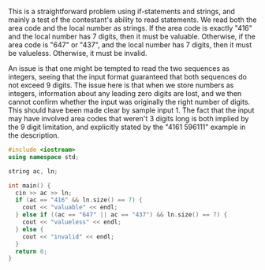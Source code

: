 This is a straightforward problem using if-statements and strings, and mainly a test of the contestant's 
ability to read statements. We read both the area code and the local number as strings. If the area code is exactly "416" and the 
local number has 7 digits, then it must be valuable. Otherwise, if the area code is "647" or "437", and the local number has 7 digits, 
then it must be valueless. Otherwise, it must be invalid.

An issue is that one might be tempted to read the two sequences as integers, seeing that the input format guaranteed that both sequences 
do not exceed 9 digits. The issue here is that when we store numbers as integers, information about any leading zero digits are lost, and 
we then cannot confirm whether the input was originally the right number of digits. This should have been made clear by sample input 1. 
The fact that the input may have involved area codes that weren't 3 digits long is both implied by the 9 digit limitation, and explicitly 
stated by the "4161 596111" example in the description.

```cpp
#include <iostream>
using namespace std;

string ac, ln;

int main() {
  cin >> ac >> ln;
  if (ac == "416" && ln.size() == 7) {
    cout << "valuable" << endl;
  } else if ((ac == "647" || ac == "437") && ln.size() == 7) {
    cout << "valueless" << endl;
  } else {
    cout << "invalid" << endl;
  }
  return 0;
}
```
